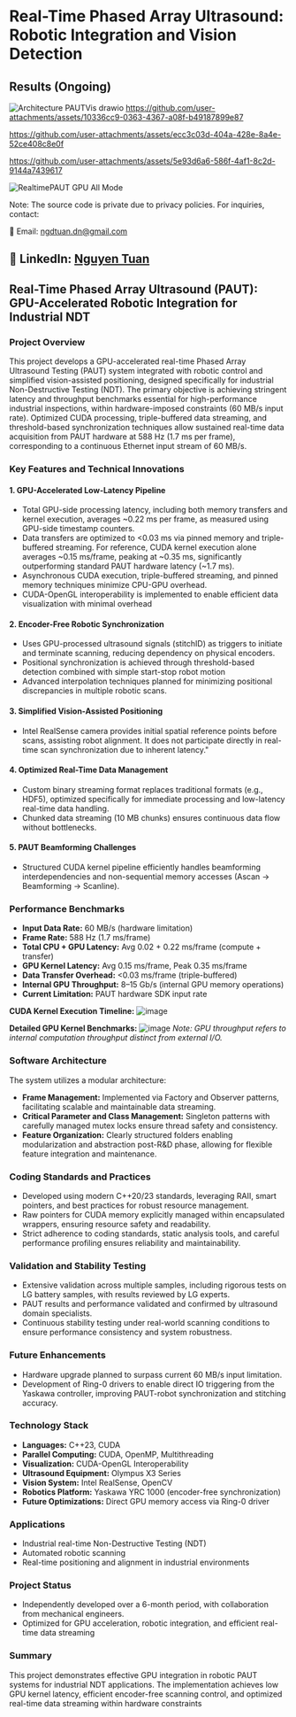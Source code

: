 # Real-Time Phased Array Ultrasound: Robotic Integration and Vision Detection

## Results (Ongoing)
![Architecture PAUTVis drawio](https://github.com/user-attachments/assets/5c109c0f-47be-4b25-bf87-4c116c2a1f3c)
https://github.com/user-attachments/assets/10336cc9-0363-4367-a08f-b49187899e87

https://github.com/user-attachments/assets/ecc3c03d-404a-428e-8a4e-52ce408c8e0f

https://github.com/user-attachments/assets/5e93d6a6-586f-4af1-8c2d-9144a7439617

![RealtimePAUT GPU All Mode](https://github.com/user-attachments/assets/ef7d6936-ffc7-44f1-a2c9-dd81e2192ca0)
   
Note: The source code is private due to privacy policies. For inquiries, contact:

📧 Email: ngdtuan.dn@gmail.com

🔗 LinkedIn: [Nguyen Tuan](https://www.linkedin.com/in/nguyen-tuan-a2a589128/)
---
## Real-Time Phased Array Ultrasound (PAUT): GPU-Accelerated Robotic Integration for Industrial NDT

### Project Overview
This project develops a GPU-accelerated real-time Phased Array Ultrasound Testing (PAUT) system integrated with robotic control and simplified vision-assisted positioning, designed specifically for industrial Non-Destructive Testing (NDT). The primary objective is achieving stringent latency and throughput benchmarks essential for high-performance industrial inspections, within hardware-imposed constraints (60 MB/s input rate). Optimized CUDA processing, triple-buffered data streaming, and threshold-based synchronization techniques allow sustained real-time data acquisition from PAUT hardware at 588 Hz (1.7 ms per frame), corresponding to a continuous Ethernet input stream of 60 MB/s.
### Key Features and Technical Innovations

#### 1. GPU-Accelerated Low-Latency Pipeline
- Total GPU-side processing latency, including both memory transfers and kernel execution, averages ~0.22 ms per frame, as measured using GPU-side timestamp counters.
- Data transfers are optimized to <0.03 ms via pinned memory and triple-buffered streaming. For reference, CUDA kernel execution alone averages ~0.15 ms/frame, peaking at ~0.35 ms, significantly outperforming standard PAUT hardware latency (~1.7 ms).
- Asynchronous CUDA execution, triple-buffered streaming, and pinned memory techniques minimize CPU-GPU overhead.
- CUDA-OpenGL interoperability is implemented to enable efficient data visualization with minimal overhead

#### 2. Encoder-Free Robotic Synchronization
- Uses GPU-processed ultrasound signals (stitchID) as triggers to initiate and terminate scanning, reducing dependency on physical encoders.
- Positional synchronization is achieved through threshold-based detection combined with simple start-stop robot motion
- Advanced interpolation techniques planned for minimizing positional discrepancies in multiple robotic scans.

#### 3. Simplified Vision-Assisted Positioning
- Intel RealSense camera provides initial spatial reference points before scans, assisting robot alignment. It does not participate directly in real-time scan synchronization due to inherent latency."

#### 4. Optimized Real-Time Data Management
- Custom binary streaming format replaces traditional formats (e.g., HDF5), optimized specifically for immediate processing and low-latency real-time data handling.
- Chunked data streaming (10 MB chunks) ensures continuous data flow without bottlenecks.

#### 5. PAUT Beamforming Challenges
- Structured CUDA kernel pipeline efficiently handles beamforming interdependencies and non-sequential memory accesses (Ascan → Beamforming → Scanline).

### Performance Benchmarks
- **Input Data Rate:** 60 MB/s (hardware limitation)
- **Frame Rate:** 588 Hz (1.7 ms/frame)
- **Total CPU + GPU Latency:** Avg 0.02 + 0.22 ms/frame (compute + transfer)
- **GPU Kernel Latency:** Avg 0.15 ms/frame, Peak 0.35 ms/frame
- **Data Transfer Overhead:** <0.03 ms/frame (triple-buffered)
- **Internal GPU Throughput:** 8–15 Gb/s (internal GPU memory operations)
- **Current Limitation:** PAUT hardware SDK input rate

**CUDA Kernel Execution Timeline:** 
![image](https://github.com/user-attachments/assets/33cee97e-bc1c-465a-8809-69a8667bff67)

**Detailed GPU Kernel Benchmarks:** 
![image](https://github.com/user-attachments/assets/3f95df1f-d302-4e39-9d82-e8680e1f96ae)
*Note: GPU throughput refers to internal computation throughput distinct from external I/O.*

### Software Architecture
The system utilizes a modular architecture:
- **Frame Management:** Implemented via Factory and Observer patterns, facilitating scalable and maintainable data streaming.
- **Critical Parameter and Class Management:** Singleton patterns with carefully managed mutex locks ensure thread safety and consistency.
- **Feature Organization:** Clearly structured folders enabling modularization and abstraction post-R&D phase, allowing for flexible feature integration and maintenance.

### Coding Standards and Practices
- Developed using modern C++20/23 standards, leveraging RAII, smart pointers, and best practices for robust resource management.
- Raw pointers for CUDA memory explicitly managed within encapsulated wrappers, ensuring resource safety and readability.
- Strict adherence to coding standards, static analysis tools, and careful performance profiling ensures reliability and maintainability.

### Validation and Stability Testing
- Extensive validation across multiple samples, including rigorous tests on LG battery samples, with results reviewed by LG experts.
- PAUT results and performance validated and confirmed by ultrasound domain specialists.
- Continuous stability testing under real-world scanning conditions to ensure performance consistency and system robustness.

### Future Enhancements
- Hardware upgrade planned to surpass current 60 MB/s input limitation.
- Development of Ring-0 drivers to enable direct IO triggering from the Yaskawa controller, improving PAUT-robot synchronization and stitching accuracy.

### Technology Stack
- **Languages:** C++23, CUDA
- **Parallel Computing:** CUDA, OpenMP, Multithreading
- **Visualization:** CUDA-OpenGL Interoperability
- **Ultrasound Equipment:** Olympus X3 Series
- **Vision System:** Intel RealSense, OpenCV
- **Robotics Platform:** Yaskawa YRC 1000 (encoder-free synchronization)
- **Future Optimizations:** Direct GPU memory access via Ring-0 driver

### Applications
- Industrial real-time Non-Destructive Testing (NDT)
- Automated robotic scanning
- Real-time positioning and alignment in industrial environments

### Project Status
- Independently developed over a 6-month period, with collaboration from mechanical engineers.
- Optimized for GPU acceleration, robotic integration, and efficient real-time data streaming

### Summary
This project demonstrates effective GPU integration in robotic PAUT systems for industrial NDT applications. The implementation achieves low GPU kernel latency, efficient encoder-free scanning control, and optimized real-time data streaming within hardware constraints
